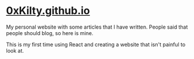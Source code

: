 # [0xKilty.github.io](https://0xkilty.github.io/Home)
My personal website with some articles that I have written. People said that people should blog, so here is mine.

This is my first time using React and creating a website that isn't painful to look at.
